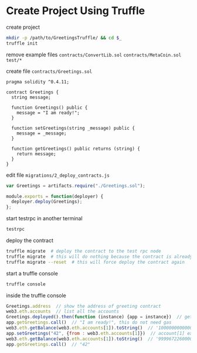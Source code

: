 # Create Project Using Truffle

create project

```bash
mkdir -p /path/to/GreetingsTruffle/ && cd $_
truffle init
```

remove example files `contracts/ConvertLib.sol` `contracts/MetaCoin.sol` `test/*`

create file `contracts/Greetings.sol`

```Solidity
pragma solidity ^0.4.11;

contract Greetings {
  string message;

  function Greetings() public {
    message = "I am ready!";
  }

  function setGreetings(string _message) public {
    message = _message;
  }

  function getGreetings() public returns (string) {
    return message;
  }
}
```

edit file `migrations/2_deploy_contracts.js`

```js
var Greetings = artifacts.require("./Greetings.sol");

module.exports = function(deployer) {
  deployer.deploy(Greetings);
};
```

start testrpc in another terminal

```bash
testrpc
```

deploy the contract

```bash
truffle migrate  # deploy the contract to the test rpc node
truffle migrate  # this will do nothing because the contract is already deployed
truffle migrate --reset  # this will force deploy the contract again
```

start a truffle console

```bash
truffle console
```

inside the truffle console

```js
Greetings.address  // show the address of greeting contract
web3.eth.accounts  // list all the accounts
Greetings.deployed().then(function (instance) {app = instance})  // get greeting contract instance
app.getGreetings.call()  // "I am ready!", this do not need gas
web3.eth.getBalance(web3.eth.accounts[1]).toString()  // '100000000000000000000', default balance set by testrpc
app.setGreetings("42", {from : web3.eth.accounts[1]})  // account[1] execute the contract
web3.eth.getBalance(web3.eth.accounts[1]).toString()  // '99996722600000000000'
app.getGreetings.call()  // "42"
```
